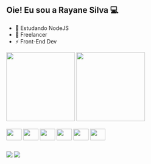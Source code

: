 ## Oie! Eu sou a Rayane Silva 💻

- 🌱 Estudando NodeJS
- 👯 Freelancer
- ⚡ Front-End Dev

<div>
  <img height="180em" src="https://github-readme-stats.vercel.app/api?username=rayane-ms&show_icons=true&theme=ayu-mirage&hide=stars,issues,contribs&)"/>
  <img height="180em" src="https://github-readme-stats.vercel.app/api/top-langs/?username=rayane-ms&theme=ayu-mirage&)"/>
</div>

<div style="display: inline_block"><br>
  
  <img align="center" height="30" width="40" src="https://cdn.jsdelivr.net/gh/devicons/devicon@latest/icons/html5/html5-original.svg" />
  <img align="center" height="30" width="40" src="https://cdn.jsdelivr.net/gh/devicons/devicon@latest/icons/css3/css3-original.svg" />
  <img align="center" height="30" width="40" src="https://cdn.jsdelivr.net/gh/devicons/devicon@latest/icons/javascript/javascript-original.svg" />
  <img align="center" height="30" width="40" src="https://cdn.jsdelivr.net/gh/devicons/devicon@latest/icons/angular/angular-original.svg" />
  <img align="center" height="30" width="40" src="https://cdn.jsdelivr.net/gh/devicons/devicon@latest/icons/azuresqldatabase/azuresqldatabase-original.svg" />
  <img align="center" height="30" width="40" src="https://cdn.jsdelivr.net/gh/devicons/devicon@latest/icons/java/java-original.svg" />
          
</div>

##

<div>
  <a href="https://www.linkedin.com/in/rayane-msilva/" target="_blank"><img src="https://img.shields.io/badge/LinkedIn-0077B5?style=for-the-badge&logo=linkedin&logoColor=white"/></a>
  <a href="mailto:rayane.moreirades@gmail.com" target="_blank"><img src="https://img.shields.io/badge/Gmail-D14836?style=for-the-badge&logo=gmail&logoColor=white"/></a>
</div>

